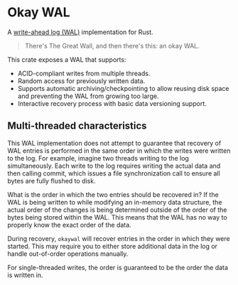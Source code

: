 # Okay WAL

A [write-ahead log (WAL)](https://en.wikipedia.org/wiki/Write-ahead_logging)
implementation for Rust.

> There's The Great Wall, and then there's this: an okay WAL.

This crate exposes a WAL that supports:

- ACID-compliant writes from multiple threads.
- Random access for previously written data.
- Supports automatic archiving/checkpointing to allow reusing disk space and
  preventing the WAL from growing too large.
- Interactive recovery process with basic data versioning support.

## Multi-threaded characteristics

This WAL implementation does not attempt to guarantee that recovery of WAL
entries is performed in the same order in which the writes were written to the
log. For example, imagine two threads writing to the log simultaneously. Each
write to the log requires writing the actual data and then calling commit, which
issues a file synchronization call to ensure all bytes are fully flushed to
disk.

What is the order in which the two entries should be recovered in? If the WAL is
being written to while modifying an in-memory data structure, the actual order
of the changes is being determined outside of the order of the bytes being
stored within the WAL. This means that the WAL has no way to properly know the
exact order of the data.

During recovery, `okaywal` will recover entries in the order in which they were
started. This may require you to either store additional data in the log or
handle out-of-order operations manually.

For single-threaded writes, the order is guaranteed to be the order the data is
written in.

[wal]: https://en.wikipedia.org/wiki/Write-ahead_logging
